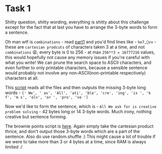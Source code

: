 # Task 1

Shitty question, shitty wording, everything is shitty about this challenge except for the fact that at last you have to arrange the 3-byte words to form a sentence.

Oh man wtf is `combinations` - read [part1](part1) and you'd find lines like - `he7,vv` - these are `cartesian prodcuts` of characters taken 3 at a time, and not `combinations` :weary:, every byte is 0 to 256 - at max `256**3 = 16777216` values, this would hopefully not cause any memory issues if you're careful with what you write! We can prune the search space to ASCII characters, and even further to only printable characters, because a sensible sentence would probably not involve any non-ASCII(non-printable respectively) characters at all.  

This [script](script.py) reads all the files and then outputs the missing 3-byte long words -
`[' We', ' as', 'All', 'ati', 'ble', 'cre', 'ing', 'is ', 'k f', 'm s', 'olv', 'or ', 'pro', 've ']`

Now we'd like to form the sentence, which is - `All We ask for is creative problem solving` - 42 bytes long or 14 3-byte words. Much irony, nothing creative but sentence forming.

The brownie points script is [here](script2.py). Again simply take the cartesian product thrice, and don't output those 3-byte words which are a part of the sentence. Also do use random.shuffle :) This might cause a lot of trouble if we were to take more than 3 or 4 bytes at a time, since RAM is always limited :/